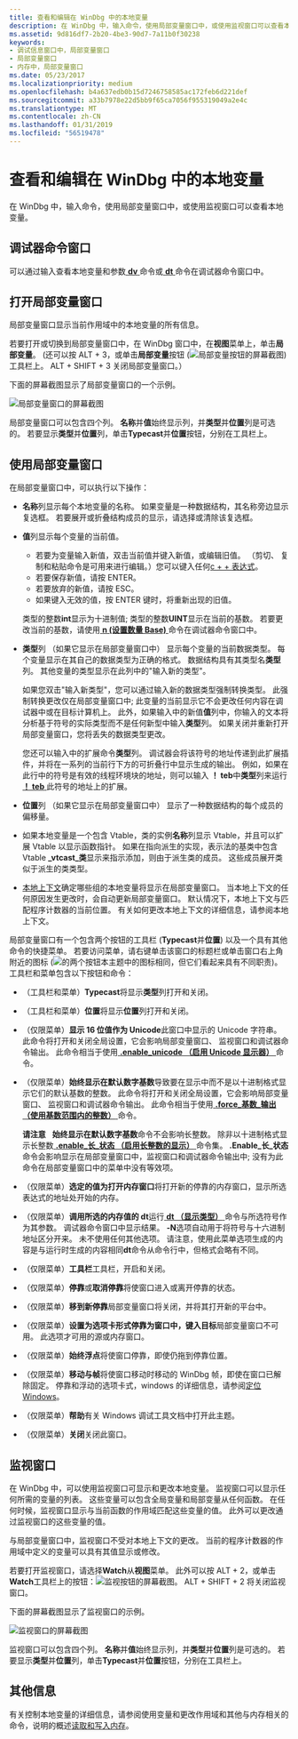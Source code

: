 ```yaml
---
title: 查看和编辑在 WinDbg 中的本地变量
description: 在 WinDbg 中，输入命令，使用局部变量窗口中，或使用监视窗口可以查看本地变量。
ms.assetid: 9d816df7-2b20-4be3-90d7-7a11b0f30238
keywords:
- 调试信息窗口中，局部变量窗口
- 局部变量窗口
- 内存中，局部变量窗口
ms.date: 05/23/2017
ms.localizationpriority: medium
ms.openlocfilehash: b4a637edb0b15d7246758585ac172feb6d221def
ms.sourcegitcommit: a33b7978e22d5bb9f65ca7056f955319049a2e4c
ms.translationtype: MT
ms.contentlocale: zh-CN
ms.lasthandoff: 01/31/2019
ms.locfileid: "56519478"
---
```

# <a name="viewing-and-editing-local-variables-in-windbg"></a>查看和编辑在 WinDbg 中的本地变量


在 WinDbg 中，输入命令，使用局部变量窗口中，或使用监视窗口可以查看本地变量。

## <a name="span-iddebuggercommandwindowspanspan-iddebuggercommandwindowspanspan-iddebuggercommandwindowspandebugger-command-window"></a><span id="Debugger_Command_Window"></span><span id="debugger_command_window"></span><span id="DEBUGGER_COMMAND_WINDOW"></span>调试器命令窗口


可以通过输入查看本地变量和参数[ **dv** ](dv--display-local-variables-.md)命令或[ **dt** ](dt--display-type-.md)命令在调试器命令窗口中。

## <a name="span-idddklocalswindowdbgspanspan-idddklocalswindowdbgspanopening-the-locals-window"></a><span id="ddk_locals_window_dbg"></span><span id="DDK_LOCALS_WINDOW_DBG"></span>打开局部变量窗口


局部变量窗口显示当前作用域中的本地变量的所有信息。

若要打开或切换到局部变量窗口中，在 WinDbg 窗口中，在**视图**菜单上，单击**局部变量**。 (还可以按 ALT + 3，或单击**局部变量**按钮 (![局部变量按钮的屏幕截图](images/tblocal.png)) 工具栏上。 ALT + SHIFT + 3 关闭局部变量窗口。）

下面的屏幕截图显示了局部变量窗口的一个示例。

![局部变量窗口的屏幕截图 ](images/window-locals.png)

局部变量窗口可以包含四个列。 **名称**并**值**始终显示列，并**类型**并**位置**列是可选的。 若要显示**类型**并**位置**列，单击**Typecast**并**位置**按钮，分别在工具栏上。

## <a name="span-idusingthelocalswindowspanspan-idusingthelocalswindowspanspan-idusingthelocalswindowspanusing-the-locals-window"></a><span id="Using_the_Locals_Window"></span><span id="using_the_locals_window"></span><span id="USING_THE_LOCALS_WINDOW"></span>使用局部变量窗口


在局部变量窗口中，可以执行以下操作：

-   **名称**列显示每个本地变量的名称。 如果变量是一种数据结构，其名称旁边显示复选框。 若要展开或折叠结构成员的显示，请选择或清除该复选框。

-   **值**列显示每个变量的当前值。

    -   若要为变量输入新值，双击当前值并键入新值，或编辑旧值。 （剪切、 复制和粘贴命令是可用来进行编辑。）您可以键入任何[c + + 表达式](c---numbers-and-operators.md)。
    -   若要保存新值，请按 ENTER。
    -   若要放弃的新值，请按 ESC。
    -   如果键入无效的值，按 ENTER 键时，将重新出现的旧值。

    类型的整数**int**显示为十进制值; 类型的整数**UINT**显示在当前的基数。 若要更改当前的基数，请使用[ **n (设置数量 Base)** ](n--set-number-base-.md)命令在调试器命令窗口中。

-   **类型**列 （如果它显示在局部变量窗口中） 显示每个变量的当前数据类型。 每个变量显示在其自己的数据类型为正确的格式。 数据结构具有其类型名**类型**列。 其他变量的类型显示在此列中的"输入新的类型"。

    如果您双击"输入新类型"，您可以通过输入新的数据类型强制转换类型。 此强制转换更改仅在局部变量窗口中; 此变量的当前显示它不会更改任何内容在调试器中或在目标计算机上。 此外，如果输入中的新值**值**列中，你输入的文本将分析基于符号的实际类型而不是任何新型中输入**类型**列。 如果关闭并重新打开局部变量窗口，您将丢失的数据类型更改。

    您还可以输入中的扩展命令**类型**列。 调试器会将该符号的地址传递到此扩展插件，并将在一系列的当前行下方的可折叠行中显示生成的输出。 例如，如果在此行中的符号是有效的线程环境块的地址，则可以输入 **！ teb**中**类型**列来运行[ **！ teb** ](-teb.md)此符号的地址上的扩展。

-   **位置**列 （如果它显示在局部变量窗口中） 显示了一种数据结构的每个成员的偏移量。

-   如果本地变量是一个包含 Vtable，类的实例**名称**列显示 Vtable，并且可以扩展 Vtable 以显示函数指针。 如果在指向派生的实现，表示法的基类中包含 Vtable  **\_vtcast\_类**显示来指示添加，则由于派生类的成员。 这些成员展开类似于派生的类类型。

-   [本地上下文](changing-contexts.md#local-context)确定哪些组的本地变量将显示在局部变量窗口。 当本地上下文的任何原因发生更改时，会自动更新局部变量窗口。 默认情况下，本地上下文与匹配程序计数器的当前位置。 有关如何更改本地上下文的详细信息，请参阅本地上下文。

局部变量窗口有一个包含两个按钮的工具栏 (**Typecast**并**位置**) 以及一个具有其他命令的快捷菜单。 若要访问菜单，请右键单击该窗口的标题栏或单击窗口右上角附近的图标 (![的两个按钮本主题中的图标相同，但它们看起来具有不同职责](images/window-locals-menu-icon.png))。 工具栏和菜单包含以下按钮和命令：

-   （工具栏和菜单）**Typecast**将显示**类型**列打开和关闭。

-   （工具栏和菜单）**位置**将显示**位置**列打开和关闭。

-   （仅限菜单）**显示 16 位值作为 Unicode**此窗口中显示的 Unicode 字符串。 此命令将打开和关闭全局设置，它会影响局部变量窗口、 监视窗口和调试器命令输出。 此命令相当于使用[ **.enable\_unicode （启用 Unicode 显示器）** ](-enable-unicode--enable-unicode-display-.md)命令。

-   （仅限菜单）**始终显示在默认数字基数**导致要在显示中而不是以十进制格式显示它们的默认基数的整数。 此命令将打开和关闭全局设置，它会影响局部变量窗口、 监视窗口和调试器命令输出。 此命令相当于使用[ **.force\_基数\_输出 （使用基数范围内的整数）** ](-force-radix-output--use-radix-for-integers-.md)命令。

    **请注意**   **始终显示在默认数字基数**命令不会影响长整数。 除非以十进制格式显示长整数[ **.enable\_长\_状态 （启用长整数的显示）** ](-enable-long-status--enable-long-integer-display-.md)命令集。 **.Enable\_长\_状态**命令会影响显示在局部变量窗口中，监视窗口和调试器命令输出中; 没有为此命令在局部变量窗口中的菜单中没有等效项。

     

-   （仅限菜单）**选定的值为打开内存窗口**将打开新的停靠的内存窗口，显示所选表达式的地址处开始的内存。

-   （仅限菜单）**调用所选的内存值的 dt**运行[ **dt （显示类型）** ](dt--display-type-.md)命令与所选符号作为其参数。 调试器命令窗口中显示结果。 **-N**选项自动用于将符号与十六进制地址区分开来。 未不使用任何其他选项。 请注意，使用此菜单选项生成的内容是与运行时生成的内容相同**dt**命令从命令行中，但格式会略有不同。

-   （仅限菜单）**工具栏**工具栏，开启和关闭。

-   （仅限菜单）**停靠**或**取消停靠**将使窗口进入或离开停靠的状态。

-   （仅限菜单）**移到新停靠**局部变量窗口将关闭，并将其打开新的平台中。

-   （仅限菜单）**设置为选项卡形式停靠为窗口中，键入目标**局部变量窗口不可用。 此选项才可用的源或内存窗口。

-   （仅限菜单）**始终浮点**将使窗口停靠，即使仍拖到停靠位置。

-   （仅限菜单）**移动与帧**将使窗口移动时移动的 WinDbg 帧，即使在窗口已解除固定。 停靠和浮动的选项卡式，windows 的详细信息，请参阅[定位 Windows](positioning-the-windows.md)。

-   （仅限菜单）**帮助**有关 Windows 调试工具文档中打开此主题。

-   （仅限菜单）**关闭**关闭此窗口。

## <a name="span-idddkdebuggingbioscodedbgspanspan-idddkdebuggingbioscodedbgspanthe-watch-window"></a><span id="ddk_debugging_bios_code_dbg"></span><span id="DDK_DEBUGGING_BIOS_CODE_DBG"></span>监视窗口


在 WinDbg 中，可以使用监视窗口可显示和更改本地变量。 监视窗口可以显示任何所需的变量的列表。 这些变量可以包含全局变量和局部变量从任何函数。 在任何时候，监视窗口显示与当前函数的作用域匹配这些变量的值。 此外可以更改通过监视窗口的这些变量的值。

与局部变量窗口中，监视窗口不受对本地上下文的更改。 当前的程序计数器的作用域中定义的变量可以具有其值显示或修改。

若要打开监视窗口，请选择**Watch**从**视图**菜单。 此外可以按 ALT + 2，或单击**Watch**工具栏上的按钮：![监视按钮的屏幕截图](images/tbwatch.png)。 ALT + SHIFT + 2 将关闭监视窗口。

下面的屏幕截图显示了监视窗口的示例。

![监视窗口的屏幕截图 ](images/window-watch.png)

监视窗口可以包含四个列。 **名称**并**值**始终显示列，并**类型**并**位置**列是可选的。 若要显示**类型**并**位置**列，单击**Typecast**并**位置**按钮，分别在工具栏上。

## <a name="span-idadditionalinformationspanspan-idadditionalinformationspanadditional-information"></a><span id="additional_information"></span><span id="ADDITIONAL_INFORMATION"></span>其他信息


有关控制本地变量的详细信息，请参阅使用变量和更改作用域和其他与内存相关的命令，说明的概述[读取和写入内存](reading-and-writing-memory.md)。

 

 





